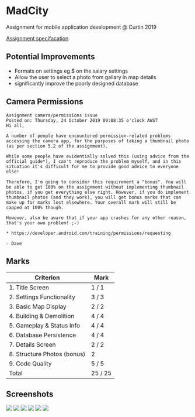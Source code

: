 # MadCity
Assignment for mobile application development @ Curtin 2019

[Assignment specifacation](./MAD_2019s2_Assignment.pdf)
## Potential Improvements
* Formats on settings eg $ on the salary settings
* Allow the user to select a photo from gallary in map details
* significantly improve the poorly designed database

## Camera Permissions
```
Assignment camera/permissions issue
Posted on: Thursday, 24 October 2019 09:08:35 o'clock AWST
Hi all,

A number of people have encountered permission-related problems accessing the camera app, for the purposes of taking a thumbnail photo (as per section 5.2 of the assignment).

While some people have evidentially solved this (using advice from the official guide*), I can't reproduce the problem myself, and in this situation it's difficult for me to provide good advice to everyone else!

Therefore, I'm going to consider this requirement a "bonus". You will be able to get 100% on the assignment without implementing thumbnail photos, if you get everything else right. However, if you do implement thumbnail photos (and they work), you will get bonus marks that can make up for marks lost elsewhere. Your overall mark will still be capped at 100% though.

However, also be aware that if your app crashes for any other reason, that's your own problem! ;-)

* https://developer.android.com/training/permissions/requesting

- Dave
```

## Marks 

| Criterion                   | Mark    |
|-----------------------------|---------|
| 1. Title Screen             | 1 / 1   |
| 2. Settings Functionality   | 3 / 3   |
| 3. Basic Map Display        | 2 / 2   |
| 4. Building & Demolition    | 4 / 4   |
| 5. Gameplay & Status Info   | 4 / 4   |
| 6. Database Persistence     | 4 / 4   |
| 7. Details Screen           | 2 / 2   |
| 8. Structure Photos (bonus) | 2       |
| 9. Code Quality             | 5 / 5   |
| Total                       | 25 / 25 |

## Screenshots
![](./screenshots/Screenshot_1574743586.png)
![](./screenshots/Screenshot_1574743604.png)
![](./screenshots/Screenshot_1574743608.png)
![](./screenshots/Screenshot_1574743630.png)
![](./screenshots/Screenshot_1574743640.png)
![](./screenshots/Screenshot_1574743657.png)